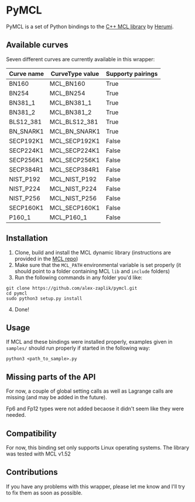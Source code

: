 # PyMCL

PyMCL is a set of Python bindings to the [C++ MCL library](https://github.com/herumi/mcl) by [Herumi](https://github.com/herumi/).

## Available curves

Seven different curves are currently available in this wrapper:

Curve name  | CurveType value | Supporty pairings |
------------|-----------------|-------------------|
BN160       | MCL_BN160       | True              |
BN254       | MCL_BN254       | True              |
BN381_1     | MCL_BN381_1     | True              |
BN381_2     | MCL_BN381_2     | True              |
BLS12_381   | MCL_BLS12_381   | True              |
BN_SNARK1   | MCL_BN_SNARK1   | True              |
SECP192K1   | MCL_SECP192K1   | False             |
SECP224K1   | MCL_SECP224K1   | False             |
SECP256K1   | MCL_SECP256K1   | False             |
SECP384R1   | MCL_SECP384R1   | False             |
NIST_P192   | MCL_NIST_P192   | False             |
NIST_P224   | MCL_NIST_P224   | False             |
NIST_P256   | MCL_NIST_P256   | False             |
SECP160K1   | MCL_SECP160K1   | False             |
P160_1      | MCL_P160_1      | False             |

## Installation

1.  Clone, build and install the MCL dynamic library (instructions are provided in the [MCL repo](https://github.com/herumi/mcl))
1.  Make sure that the `MCL_PATH` environmental variable is set properly (it should point to a folder containing MCL `lib` and `include` folders)
1.  Run the following commands in any folder you'd like:
```
git clone https://github.com/alex-zaplik/pymcl.git
cd pymcl
sudo python3 setup.py install
```
4.  Done!

## Usage

If MCL and these bindings were installed properly, examples given in `samples/` should run properly if started in the following way:
```
python3 <path_to_sample>.py
```

## Missing parts of the API

For now, a couple of global setting calls as well as Lagrange calls
are missing (and may be added in the future).

Fp6 and Fp12 types were not added becaose it didn't seem like they
were needed.

## Compatibility

For now, this binding set only supports Linux operating systems.
The library was tested with MCL v1.52

## Contributions

If you have any problems with this wrapper, please let me know and
I'll try to fix them as soon as possible.
